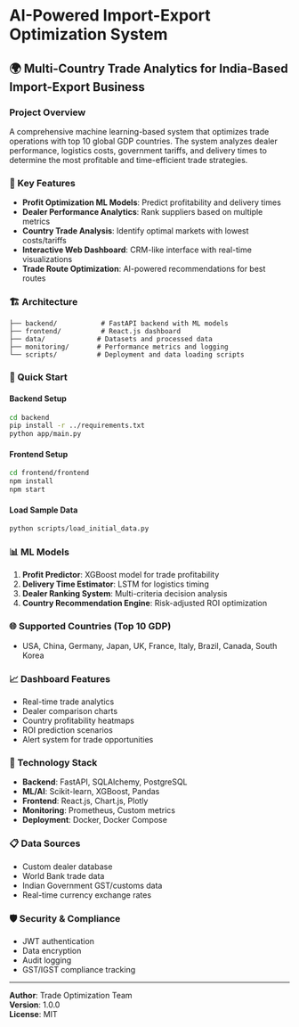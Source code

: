 # AI-Powered Import-Export Optimization System

## 🌍 Multi-Country Trade Analytics for India-Based Import-Export Business

### Project Overview
A comprehensive machine learning-based system that optimizes trade operations with top 10 global GDP countries. The system analyzes dealer performance, logistics costs, government tariffs, and delivery times to determine the most profitable and time-efficient trade strategies.

### 🎯 Key Features
- **Profit Optimization ML Models**: Predict profitability and delivery times
- **Dealer Performance Analytics**: Rank suppliers based on multiple metrics  
- **Country Trade Analysis**: Identify optimal markets with lowest costs/tariffs
- **Interactive Web Dashboard**: CRM-like interface with real-time visualizations
- **Trade Route Optimization**: AI-powered recommendations for best routes

### 🏗️ Architecture
```
├── backend/           # FastAPI backend with ML models
├── frontend/          # React.js dashboard
├── data/             # Datasets and processed data
├── monitoring/       # Performance metrics and logging
└── scripts/          # Deployment and data loading scripts
```

### 🚀 Quick Start

#### Backend Setup
```bash
cd backend
pip install -r ../requirements.txt
python app/main.py
```

#### Frontend Setup  
```bash
cd frontend/frontend
npm install
npm start
```

#### Load Sample Data
```bash
python scripts/load_initial_data.py
```

### 📊 ML Models
1. **Profit Predictor**: XGBoost model for trade profitability
2. **Delivery Time Estimator**: LSTM for logistics timing
3. **Dealer Ranking System**: Multi-criteria decision analysis
4. **Country Recommendation Engine**: Risk-adjusted ROI optimization

### 🌐 Supported Countries (Top 10 GDP)
- USA, China, Germany, Japan, UK, France, Italy, Brazil, Canada, South Korea

### 📈 Dashboard Features
- Real-time trade analytics
- Dealer comparison charts
- Country profitability heatmaps
- ROI prediction scenarios
- Alert system for trade opportunities

### 🔧 Technology Stack
- **Backend**: FastAPI, SQLAlchemy, PostgreSQL
- **ML/AI**: Scikit-learn, XGBoost, Pandas
- **Frontend**: React.js, Chart.js, Plotly
- **Monitoring**: Prometheus, Custom metrics
- **Deployment**: Docker, Docker Compose

### 📋 Data Sources
- Custom dealer database
- World Bank trade data
- Indian Government GST/customs data
- Real-time currency exchange rates

### 🛡️ Security & Compliance
- JWT authentication
- Data encryption
- Audit logging
- GST/IGST compliance tracking

---

**Author**: Trade Optimization Team  
**Version**: 1.0.0  
**License**: MIT